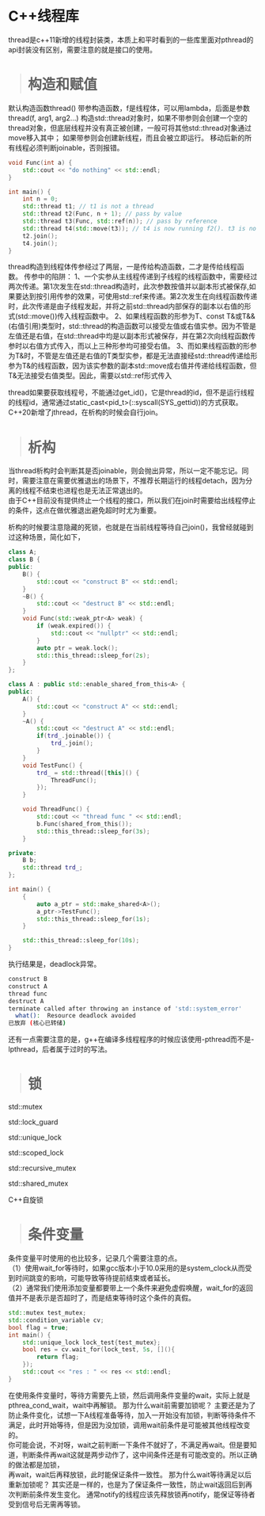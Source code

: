 # C++线程库
thread是c++11新增的线程封装类，本质上和平时看到的一些库里面对pthread的api封装没有区别，需要注意的就是接口的使用。
> # 构造和赋值

默认构造函数thread()
带参构造函数，f是线程体，可以用lambda，后面是参数
thread(f, arg1, arg2…)
构造std::thread对象时，如果不带参则会创建一个空的thread对象，但底层线程并没有真正被创建，一般可将其他std::thread对象通过move移入其中；
如果带参则会创建新线程，而且会被立即运行。
移动后新的所有线程必须判断joinable，否则报错。
```C++
void Func(int a) {
    std::cout << "do nothing" << std::endl;
}

int main() {
    int n = 0;
    std::thread t1; // t1 is not a thread
    std::thread t2(Func, n + 1); // pass by value
    std::thread t3(Func, std::ref(n)); // pass by reference
    std::thread t4(std::move(t3)); // t4 is now running f2(). t3 is no longer a thread
    t2.join();
    t4.join();
}
```
thread构造到线程体传参经过了两层，一是传给构造函数，二才是传给线程函数。
传参中的陷阱：
1、一个实参从主线程传递到子线程的线程函数中，需要经过两次传递。第1次发生在std::thread构造时，此次参数按值并以副本形式被保存,如果要达到按引用传参的效果，可使用std::ref来传递。第2次发生在向线程函数传递时，此次传递是由子线程发起，并将之前std::thread内部保存的副本以右值的形式(std::move())传入线程函数中。
2、如果线程函数的形参为T、const T&或T&&(右值引用)类型时，std::thread的构造函数可以接受左值或右值实参。因为不管是左值还是右值，在std::thread中均是以副本形式被保存，并在第2次向线程函数传参时以右值方式传入，而以上三种形参均可接受右值。
3、而如果线程函数的形参为T&时，不管是左值还是右值的T类型实参，都是无法直接经std::thread传递给形参为T&的线程函数，因为该实参数的副本std::move成右值并传递给线程函数，但T&无法接受右值类型。因此，需要以std::ref形式传入

thread如果要获取线程号，不能通过get_id()，它是thread的id，但不是运行线程的线程id，通常通过static_cast<pid_t>(::syscall(SYS_gettid))的方式获取。
C++20新增了jthread，在析构的时候会自行join。


> # 析构

当thread析构时会判断其是否joinable，则会抛出异常，所以一定不能忘记。同时，需要注意在需要优雅退出的场景下，不推荐长期运行的线程detach，因为分离的线程不结束也进程也是无法正常退出的。  
由于C++目前没有提供终止一个线程的接口，所以我们在join时需要给出线程停止的条件，这点在做优雅退出避免超时时尤为重要。

析构的时候要注意隐藏的死锁，也就是在当前线程等待自己join()，我曾经就碰到过这种场景，简化如下，

```C++
class A;
class B {
public:
    B() {
        std::cout << "construct B" << std::endl;
    }
    ~B() {
        std::cout << "destruct B" << std::endl;
    }
    void Func(std::weak_ptr<A> weak) {
        if (weak.expired()) {
            std::cout << "nullptr" << std::endl;
        }
        auto ptr = weak.lock();
        std::this_thread::sleep_for(2s);
    }
};

class A : public std::enable_shared_from_this<A> {
public:
    A() {
        std::cout << "construct A" << std::endl;
    }
    ~A() {
        std::cout << "destruct A" << std::endl;
        if(trd_.joinable()) {
            trd_.join();
        }
    }
    void TestFunc() {
        trd_ = std::thread([this]() {
            ThreadFunc();
        });
    }

    void ThreadFunc() {
        std::cout << "thread func " << std::endl;
        b.Func(shared_from_this());
        std::this_thread::sleep_for(3s);
    }

private:
    B b;
    std::thread trd_;
};

int main() {
    {
        auto a_ptr = std::make_shared<A>();
        a_ptr->TestFunc();
        std::this_thread::sleep_for(1s);
    }

    std::this_thread::sleep_for(10s);
}
```
执行结果是，deadlock异常。
```bash
construct B
construct A
thread func 
destruct A
terminate called after throwing an instance of 'std::system_error'
  what():  Resource deadlock avoided
已放弃 (核心已转储)
```

还有一点需要注意的是，g++在编译多线程程序的时候应该使用-pthread而不是-lpthread，后者属于过时的写法。

> # 锁
std::mutex

std::lock_guard

std::unique_lock

std::scoped_lock

std::recursive_mutex

std::shared_mutex

C++自旋锁


> # 条件变量

条件变量平时使用的也比较多，记录几个需要注意的点。  
（1）使用wait_for等待时，如果gcc版本小于10.0采用的是system_clock从而受到时间跳变的影响，可能导致等待提前结束或者延长。  
（2）通常我们使用添加变量都要带上一个条件来避免虚假唤醒，wait_for的返回值并不是表示是否超时了，而是结束等待时这个条件的真假。  
```C++
std::mutex test_mutex;
std::condition_variable cv;
bool flag = true;
int main() {
    std::unique_lock lock_test{test_mutex};
    bool res = cv.wait_for(lock_test, 5s, [](){
        return flag;
    });
    std::cout << "res : " << res << std::endl;
}
```
在使用条件变量时，等待方需要先上锁，然后调用条件变量的wait，实际上就是pthrea_cond_wait，wait中再解锁。
那为什么wait前需要加锁呢？
主要还是为了防止条件变化，试想一下A线程准备等待，加入一开始没有加锁，判断等待条件不满足，此时开始等待，但是因为没加锁，调用wait前条件是可能被其他线程改变的。  
你可能会说，不对呀，wait之前判断一下条件不就好了，不满足再wait。但是要知道，判断条件再wait这就是两步动作了，这中间条件还是有可能改变的。所以正确的做法都是加锁，  
再wait，wait后再释放锁，此时能保证条件一致性。
那为什么wait等待满足以后重新加锁呢？
其实还是一样的，也是为了保证条件一致性，防止wait返回后到再次判断前条件发生变化。 
通常notify的线程应该先释放锁再notify，能保证等待者受到信号后无需再等锁。 



